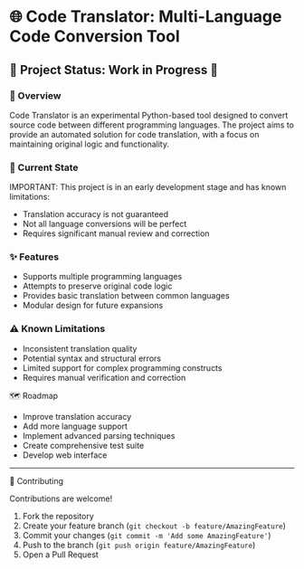 🌐 Code Translator: Multi-Language Code Conversion Tool
=======================================================

🚧 Project Status: Work in Progress 🚧
--------------------------------------

### 📝 Overview

Code Translator is an experimental Python-based tool designed to convert source code between different programming languages. The project aims to provide an automated solution for code translation, with a focus on maintaining original logic and functionality.

### 🔬 Current State

IMPORTANT: This project is in an early development stage and has known limitations:

-   Translation accuracy is not guaranteed
-   Not all language conversions will be perfect
-   Requires significant manual review and correction

### ✨ Features

-   Supports multiple programming languages
-   Attempts to preserve original code logic
-   Provides basic translation between common languages
-   Modular design for future expansions

### ⚠️ Known Limitations

-   Inconsistent translation quality
-   Potential syntax and structural errors
-   Limited support for complex programming constructs
-   Requires manual verification and correction

🗺️ Roadmap

-   Improve translation accuracy
-   Add more language support
-   Implement advanced parsing techniques
-   Create comprehensive test suite
-   Develop web interface

* * * * *

🤝 Contributing

Contributions are welcome!

1.  Fork the repository
2.  Create your feature branch (`git checkout -b feature/AmazingFeature`)
3.  Commit your changes (`git commit -m 'Add some AmazingFeature'`)
4.  Push to the branch (`git push origin feature/AmazingFeature`)
5.  Open a Pull Request
